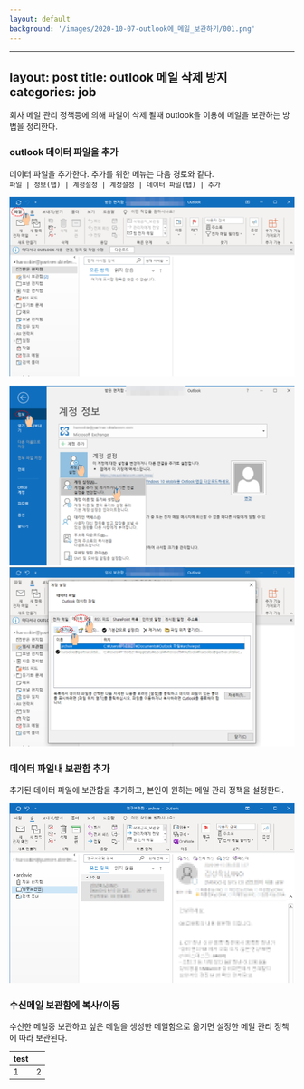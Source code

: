 ```yaml
---
layout: default
background: '/images/2020-10-07-outlook에_메일_보관하기/001.png'
---
```

---
layout: post
title: outlook 메일 삭제 방지
categories: job
---

회사 메일 관리 정책등에 의해 파일이 삭제 될때 outlook을 이용해 메일을 보관하는 방법을 정리한다.

### outlook 데이터 파일을 추가

데이터 파일을 추가한다.
추가를 위한 메뉴는 다음 경로와 같다.  
`파일 | 정보(탭) | 계정설정 | 계정설정 | 데이터 파일(탭) | 추가`  
<div>

![데이터파일추가01](/images/2020-10-07-outlook에_메일_보관하기/001.png)</div>

![데이터파일추가02](/images/2020-10-07-outlook에_메일_보관하기/002.png)
![데이터파일추가03](/images/2020-10-07-outlook에_메일_보관하기/003.png)

### 데이터 파일내 보관함 추가
추가된 데이터 파일에 보관함을 추가하고, 본인이 원하는 메일 관리 정책을 설정한다.

<div>

![보관함추가](/images/2020-10-07-outlook에_메일_보관하기/004.png)  

</div>

### 수신메일 보관함에 복사/이동
수신한 메일중 보관하고 싶은 메일을 생성한 메일함으로 옮기면 설정한 메일 관리 정책에 따라 보관된다.

|test||
|-|-|
|1|2|
